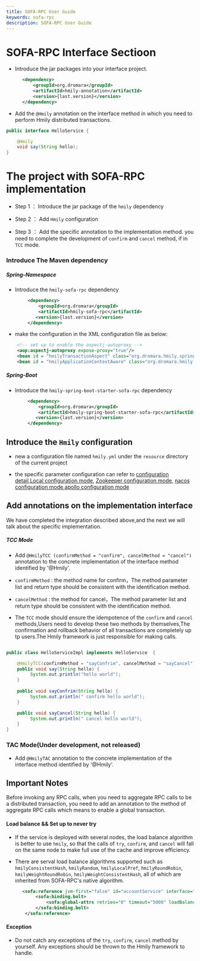 ```yaml
---
title: SOFA-RPC User Guide
keywords: sofa-rpc
description: SOFA-RPC User Guide
---
```


# SOFA-RPC Interface Sectioon

*  Introduce the jar packages into your interface project.

```xml
      <dependency>
          <groupId>org.dromara</groupId>
          <artifactId>hmily-annotation</artifactId>
          <version>{last.version}</version>
      </dependency>
```

* Add the `@Hmily` annotation on the interface method in which you need to perform Hmily distributed transactions.
```java
public interface HelloService {

    @Hmily
    void say(String hello);
}
```

# The project with SOFA-RPC implementation
 
  * Step 1 ： Introduce the jar package of the `hmily` dependency
  
  * Step 2 ： Add `Hmily` configuration
  
  * Step 3 ： Add the specific annotation to the implementation method. you need to complete the development of `confirm` and `cancel` method, if in `TCC` mode.

### Introduce The Maven dependency

##### Spring-Namespace

* Introduce the `hmily-sofa-rpc` dependency 

```xml
        <dependency>
            <groupId>org.dromara</groupId>
            <artifactId>hmily-sofa-rpc</artifactId>
           <version>{last.version}</version>
        </dependency>
```

* make the configuration in the XML configuration file as below:

```xml
    <!-- set up to enable the aspectj-autoproxy -->
    <aop:aspectj-autoproxy expose-proxy="true"/>
    <bean id = "hmilyTransactionAspect" class="org.dromara.hmily.spring.aop.SpringHmilyTransactionAspect"/>
    <bean id = "hmilyApplicationContextAware" class="org.dromara.hmily.spring.HmilyApplicationContextAware"/>

```

##### Spring-Boot

* Introduce the `hmily-spring-boot-starter-sofa-rpc` dependency

```xml
        <dependency>
            <groupId>org.dromara</groupId>
            <artifactId>hmily-spring-boot-starter-sofa-rpc</artifactId>
           <version>{last.version}</version>
        </dependency>
```

## Introduce the `Hmily` configuration

  * new a configuration file named `hmily.yml` under the `resource` directory of the current project
  
  * the specific parameter configuration can refer to [configuration detail](../config),[Local configuration mode](../config-local), [Zookeeper configuration mode](../config-zookeeper), [nacos configuration mode](../config-nacos),[apollo configuration mode](../config-apollo)
  
  
## Add annotations on the implementation interface

We have completed the integration described above,and the next we will talk about the specific implementation.

##### TCC Mode

 * Add `@HmilyTCC (confirmMethod = "confirm", cancelMethod = "cancel")` annotation to the concrete implementation of the interface method identified by '@Hmily'.

 * `confirmMethod` : the method name for confirm，The method parameter list and return type should be consistent with the identification method.

 * `cancelMethod` :  the method for cancel，The method parameter list and return type should be consistent with the identification method.
 
 * The `TCC` mode should ensure the idempotence of the `confirm` and `cancel` methods,Users need to develop these two methods by themselves,The confirmation and rollback behavior of all transactions are completely up tp users.The Hmily framework is just responsible for making calls.

```java

public class HelloServiceImpl implements HelloService  {

    @HmilyTCC(confirmMethod = "sayConfrim", cancelMethod = "sayCancel")
    public void say(String hello) {
         System.out.println("hello world");
    }
    
    public void sayConfrim(String hello) {
         System.out.println(" confirm hello world");
    }

    public void sayCancel(String hello) {
         System.out.println(" cancel hello world");
    }
}
``` 
 
### TAC Mode(Under development, not released)

  * Add `@HmilyTAC` annotation to the concrete implementation of the interface method identified by '@Hmily'. 
  
## Important Notes
  Before invoking any RPC calls, when you need to aggregate RPC calls to be a distributed transaction, you need to add an annotation to the method of aggregate RPC calls which means to enable a global transaction.

#### Load balance && Set up to never try

  * If the service is deployed with several nodes, the load balance algorithm is better to use `hmily`, so that the calls of `try`, `confirm`, and `cancel` will fall on the same node to make full use of the cache and improve efficiency.
  
  * There are serval load balance algorithms supported such as `hmilyConsistentHash`, `hmilyRandom`,  `hmilyLocalPref`, `hmilyRoundRobin`, `hmilyWeightRoundRobin`, `hmilyWeightConsistentHash`, all of which are inherited from SOFA-RPC's native algorithm.
    
```xml
      <sofa:reference jvm-first="false" id="accountService" interface="org.dromara.hmily.demo.common.account.api.AccountService">
           <sofa:binding.bolt>
               <sofa:global-attrs retries="0" timeout="5000" loadBalancer ="hmilyRandom"/>
           </sofa:binding.bolt>
       </sofa:reference>       
```      

#### Exception
  
  * Do not catch any exceptions of the `try`, `confirm`, `cancel` method by yourself. Any exceptions should be thrown to the Hmily framework to handle.
